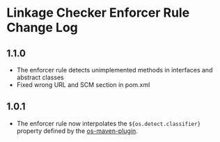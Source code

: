 # Linkage Checker Enforcer Rule Change Log

## 1.1.0
* The enforcer rule detects unimplemented methods in interfaces and abstract classes
* Fixed wrong URL and SCM section in pom.xml

## 1.0.1
* The enforcer rule now interpolates the `${os.detect.classifier}` property defined by the
  [os-maven-plugin](https://github.com/trustin/os-maven-plugin).
